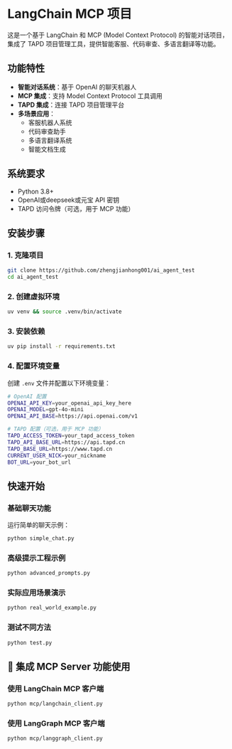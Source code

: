 # LangChain MCP 项目

这是一个基于 LangChain 和 MCP (Model Context Protocol) 的智能对话项目，集成了 TAPD 项目管理工具，提供智能客服、代码审查、多语言翻译等功能。

## 功能特性

- **智能对话系统**：基于 OpenAI 的聊天机器人
- **MCP 集成**：支持 Model Context Protocol 工具调用
- **TAPD 集成**：连接 TAPD 项目管理平台
- **多场景应用**：
  - 客服机器人系统
  - 代码审查助手
  - 多语言翻译系统
  - 智能文档生成

## 系统要求

- Python 3.8+
- OpenAI或deepseek或元宝 API 密钥
- TAPD 访问令牌（可选，用于 MCP 功能）

## 安装步骤

### 1. 克隆项目

```bash
git clone https://github.com/zhengjianhong001/ai_agent_test
cd ai_agent_test
```

### 2. 创建虚拟环境

```bash
uv venv && source .venv/bin/activate
```

### 3. 安装依赖

```bash
uv pip install -r requirements.txt
```

### 4. 配置环境变量

创建 `.env` 文件并配置以下环境变量：

```bash
# OpenAI 配置
OPENAI_API_KEY=your_openai_api_key_here
OPENAI_MODEL=gpt-4o-mini
OPENAI_API_BASE=https://api.openai.com/v1

# TAPD 配置（可选，用于 MCP 功能）
TAPD_ACCESS_TOKEN=your_tapd_access_token
TAPD_API_BASE_URL=https://api.tapd.cn
TAPD_BASE_URL=https://www.tapd.cn
CURRENT_USER_NICK=your_nickname
BOT_URL=your_bot_url
```

## 快速开始

### 基础聊天功能

运行简单的聊天示例：

```bash
python simple_chat.py
```

### 高级提示工程示例

```bash
python advanced_prompts.py
```

### 实际应用场景演示

```bash
python real_world_example.py
```

### 测试不同方法

```bash
python test.py
```

## 🔧 集成 MCP Server 功能使用

### 使用 LangChain MCP 客户端

```bash
python mcp/langchain_client.py
```

### 使用 LangGraph MCP 客户端

```bash
python mcp/langgraph_client.py
```
